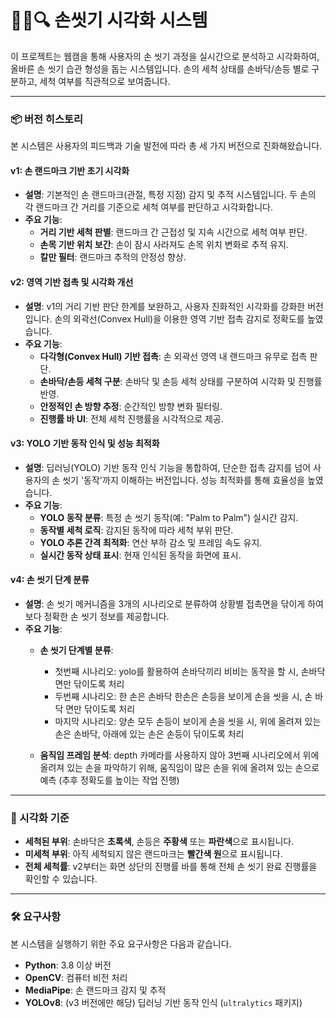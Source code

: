 # 🫱🧼🔍 손씻기 시각화 시스템

이 프로젝트는 웹캠을 통해 사용자의 손 씻기 과정을 실시간으로 분석하고 시각화하여, 올바른 손 씻기 습관 형성을 돕는 시스템입니다. 손의 세척 상태를 손바닥/손등 별로 구분하고, 세척 여부를 직관적으로 보여줍니다.

---

### 📦 버전 히스토리

본 시스템은 사용자의 피드백과 기술 발전에 따라 총 세 가지 버전으로 진화해왔습니다.

#### **v1: 손 랜드마크 기반 초기 시각화**
* **설명**: 기본적인 손 랜드마크(관절, 특정 지점) 감지 및 추적 시스템입니다. 두 손의 각 랜드마크 간 거리를 기준으로 세척 여부를 판단하고 시각화합니다.
* **주요 기능**:
    * **거리 기반 세척 판별**: 랜드마크 간 근접성 및 지속 시간으로 세척 여부 판단.
    * **손목 기반 위치 보간**: 손이 잠시 사라져도 손목 위치 변화로 추적 유지.
    * **칼만 필터**: 랜드마크 추적의 안정성 향상.

#### **v2: 영역 기반 접촉 및 시각화 개선**
* **설명**: v1의 거리 기반 판단 한계를 보완하고, 사용자 친화적인 시각화를 강화한 버전입니다. 손의 외곽선(Convex Hull)을 이용한 영역 기반 접촉 감지로 정확도를 높였습니다.
* **주요 기능**:
    * **다각형(Convex Hull) 기반 접촉**: 손 외곽선 영역 내 랜드마크 유무로 접촉 판단.
    * **손바닥/손등 세척 구분**: 손바닥 및 손등 세척 상태를 구분하여 시각화 및 진행률 반영.
    * **안정적인 손 방향 추정**: 순간적인 방향 변화 필터링.
    * **진행률 바 UI**: 전체 세척 진행률을 시각적으로 제공.

#### **v3: YOLO 기반 동작 인식 및 성능 최적화**
* **설명**: 딥러닝(YOLO) 기반 동작 인식 기능을 통합하여, 단순한 접촉 감지를 넘어 사용자의 손 씻기 '동작'까지 이해하는 버전입니다. 성능 최적화를 통해 효율성을 높였습니다.
* **주요 기능**:
    * **YOLO 동작 분류**: 특정 손 씻기 동작(예: "Palm to Palm") 실시간 감지.
    * **동작별 세척 로직**: 감지된 동작에 따라 세척 부위 판단.
    * **YOLO 추론 간격 최적화**: 연산 부하 감소 및 프레임 속도 유지.
    * **실시간 동작 상태 표시**: 현재 인식된 동작을 화면에 표시.
 
#### **v4: 손 씻기 단계 분류**
* **설명**: 손 씻기 메커니즘을 3개의 시나리오로 분류하여 상황별 접촉면을 닦이게 하여 보다 정확한 손 씻기 정보를 제공합니다.
* **주요 기능**:
    * **손 씻기 단계별 분류**:
       * 첫번째 시나리오: yolo를 활용하여 손바닥끼리 비비는 동작을 할 시, 손바닥 면만 닦이도록 처리
       * 두번째 시나리오: 한 손은 손바닥 한손은 손등을 보이게 손을 씻을 시, 손 바닥 면만 닦이도록 처리
       * 마지막 시나리오: 양손 모두 손등이 보이게 손을 씻을 시, 위에 올려져 있는 손은 손바닥, 아래에 있는 손은 손등이 닦이도록 처리

    * **움직임 프레임 분석**: depth 카메라를 사용하지 않아 3번째 시나리오에서 위에 올려져 있는 손을 파악하기 위해,
                               움직임이 많은 손을 위에 올려져 있는 손으로 예측 (추후 정확도를 높이는 작업 진행)


---

### 🔵 시각화 기준

* **세척된 부위**: 손바닥은 **초록색**, 손등은 **주황색** 또는 **파란색**으로 표시됩니다.
* **미세척 부위**: 아직 세척되지 않은 랜드마크는 **빨간색 원**으로 표시됩니다.
* **전체 세척률**: v2부터는 화면 상단의 진행률 바를 통해 전체 손 씻기 완료 진행률을 확인할 수 있습니다.

---

### 🛠️ 요구사항

본 시스템을 실행하기 위한 주요 요구사항은 다음과 같습니다.

* **Python**: 3.8 이상 버전
* **OpenCV**: 컴퓨터 비전 처리
* **MediaPipe**: 손 랜드마크 감지 및 추적
* **YOLOv8**: (v3 버전에만 해당) 딥러닝 기반 동작 인식 (`ultralytics` 패키지)

